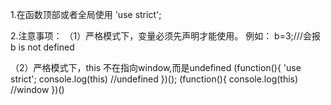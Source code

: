 1.在函数顶部或者全局使用
'use strict';

2.注意事项：
   （1）严格模式下，变量必须先声明才能使用。
        例如： b=3;///会报b is not defined

   （2）严格模式下，this 不在指向window,而是undefined
         (function(){
            'use strict';
            console.log(this)    //undefined
         })();
         (function(){
             console.log(this)   //window
          })()